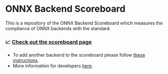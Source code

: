 <!--- SPDX-License-Identifier: Apache-2.0 -->

# ONNX Backend Scoreboard

This is a repository of the ONNX Backend Scoreboard which measures the compliance of ONNX backends with the standard.

### :chart_with_upwards_trend: [Check out the scoreboard page](http://onnx.ai/backend-scoreboard/)

- To add another backend to the scoreboard please follow [these instructions](ADD-BACKEND.md).
- More information for developers [here](DEV-INFO.md).
